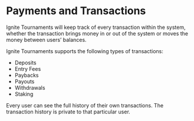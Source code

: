 # Payments and Transactions

Ignite Tournaments will keep track of every transaction within the system, whether the transaction brings money in or out of the system or moves the money between users’ balances.

Ignite Tournaments supports the following types of transactions:

* Deposits
* Entry Fees
* Paybacks
* Payouts
* Withdrawals
* Staking

Every user can see the full history of their own transactions. The transaction history is private to that particular user.

